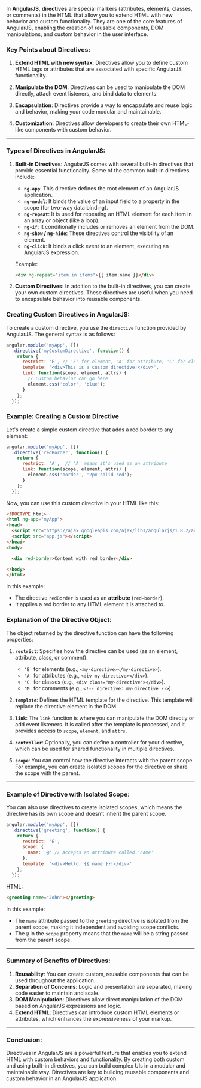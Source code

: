In **AngularJS**, **directives** are special markers (attributes, elements, classes, or comments) in the HTML that allow you to extend HTML with new behavior and custom functionality. They are one of the core features of AngularJS, enabling the creation of reusable components, DOM manipulations, and custom behavior in the user interface.

### Key Points about Directives:

1. **Extend HTML with new syntax**: Directives allow you to define custom HTML tags or attributes that are associated with specific AngularJS functionality.
   
2. **Manipulate the DOM**: Directives can be used to manipulate the DOM directly, attach event listeners, and bind data to elements.

3. **Encapsulation**: Directives provide a way to encapsulate and reuse logic and behavior, making your code modular and maintainable.

4. **Customization**: Directives allow developers to create their own HTML-like components with custom behavior.

---

### Types of Directives in AngularJS:

1. **Built-in Directives**:
   AngularJS comes with several built-in directives that provide essential functionality. Some of the common built-in directives include:
   
   - **`ng-app`**: This directive defines the root element of an AngularJS application.
   - **`ng-model`**: It binds the value of an input field to a property in the scope (for two-way data binding).
   - **`ng-repeat`**: It is used for repeating an HTML element for each item in an array or object (like a loop).
   - **`ng-if`**: It conditionally includes or removes an element from the DOM.
   - **`ng-show` / `ng-hide`**: These directives control the visibility of an element.
   - **`ng-click`**: It binds a click event to an element, executing an AngularJS expression.

   Example:
   ```html
   <div ng-repeat="item in items">{{ item.name }}</div>
   ```

2. **Custom Directives**:
   In addition to the built-in directives, you can create your own custom directives. These directives are useful when you need to encapsulate behavior into reusable components.

### Creating Custom Directives in AngularJS:

To create a custom directive, you use the `directive` function provided by AngularJS. The general syntax is as follows:

```javascript
angular.module('myApp', [])
  .directive('myCustomDirective', function() {
    return {
      restrict: 'E', // 'E' for element, 'A' for attribute, 'C' for class, 'M' for comment
      template: '<div>This is a custom directive!</div>',
      link: function(scope, element, attrs) {
        // Custom behavior can go here
        element.css('color', 'blue');
      }
    };
  });
```

### Example: Creating a Custom Directive

Let's create a simple custom directive that adds a red border to any element:

```javascript
angular.module('myApp', [])
  .directive('redBorder', function() {
    return {
      restrict: 'A',  // 'A' means it's used as an attribute
      link: function(scope, element, attrs) {
        element.css('border', '2px solid red');
      }
    };
  });
```

Now, you can use this custom directive in your HTML like this:

```html
<!DOCTYPE html>
<html ng-app="myApp">
<head>
  <script src="https://ajax.googleapis.com/ajax/libs/angularjs/1.8.2/angular.min.js"></script>
  <script src="app.js"></script>
</head>
<body>

  <div red-border>Content with red border</div>

</body>
</html>
```

In this example:
- The directive `redBorder` is used as an **attribute** (`red-border`).
- It applies a red border to any HTML element it is attached to.

### Explanation of the Directive Object:

The object returned by the directive function can have the following properties:

1. **`restrict`**: Specifies how the directive can be used (as an element, attribute, class, or comment).
   - `'E'` for elements (e.g., `<my-directive></my-directive>`).
   - `'A'` for attributes (e.g., `<div my-directive></div>`).
   - `'C'` for classes (e.g., `<div class="my-directive"></div>`).
   - `'M'` for comments (e.g., `<!-- directive: my-directive -->`).

2. **`template`**: Defines the HTML template for the directive. This template will replace the directive element in the DOM.

3. **`link`**: The `link` function is where you can manipulate the DOM directly or add event listeners. It is called after the template is processed, and it provides access to `scope`, `element`, and `attrs`.

4. **`controller`**: Optionally, you can define a controller for your directive, which can be used for shared functionality in multiple directives.

5. **`scope`**: You can control how the directive interacts with the parent scope. For example, you can create isolated scopes for the directive or share the scope with the parent.

---

### Example of Directive with Isolated Scope:

You can also use directives to create isolated scopes, which means the directive has its own scope and doesn't inherit the parent scope.

```javascript
angular.module('myApp', [])
  .directive('greeting', function() {
    return {
      restrict: 'E',
      scope: {
        name: '@' // Accepts an attribute called 'name'
      },
      template: '<div>Hello, {{ name }}!</div>'
    };
  });
```

HTML:
```html
<greeting name="John"></greeting>
```

In this example:
- The `name` attribute passed to the `greeting` directive is isolated from the parent scope, making it independent and avoiding scope conflicts.
- The `@` in the `scope` property means that the `name` will be a string passed from the parent scope.

---

### Summary of Benefits of Directives:

1. **Reusability**: You can create custom, reusable components that can be used throughout the application.
2. **Separation of Concerns**: Logic and presentation are separated, making code easier to maintain and scale.
3. **DOM Manipulation**: Directives allow direct manipulation of the DOM based on AngularJS expressions and logic.
4. **Extend HTML**: Directives can introduce custom HTML elements or attributes, which enhances the expressiveness of your markup.

---

### Conclusion:

Directives in AngularJS are a powerful feature that enables you to extend HTML with custom behaviors and functionality. By creating both custom and using built-in directives, you can build complex UIs in a modular and maintainable way. Directives are key to building reusable components and custom behavior in an AngularJS application.